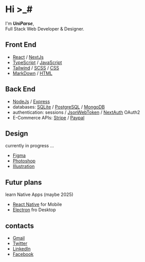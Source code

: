 # Hi **>_#**
I'm ***UniParse***,  
Full Stack Web Developer & Designer.

## Front End
- [React](https://react.dev) /
[NextJs](https://nextjs.org)
- [TypeScript](https://typescriptlang.org) /
[JavaScript](https://javascript.info)
- [Tailwind](https://tailwindcss.com) /
[SCSS](https://sass-lang.com) /
[CSS](https://developer.mozilla.org/en-US/docs/Web/CSS)
- [MarkDown](https://markdownguide.org) /
[HTML](https://developer.mozilla.org/en-US/docs/Web/HTML)

## Back End
- [NodeJs](https://nodejs.org) /
[Express](https://expressjs.com)
- databases: [SQLite](https://www.sqlite.org) /
[PostgreSQL](https://postgresql.org) /
[MongoDB](https://mongodb.com)
- authentication: sessions /
[JsonWebToken](https://npmjs.com/package/jsonwebtoken) /
[NextAuth](https://next-auth.js.org) OAuth2
- E-Commerce APIs: [Stripe](https://dashboard.stripe.com) /
[Paypal](https://developer.paypal.com/dashboard)

## Design
currently in progress ...
- [Figma](https://figma.com/@UniParse)
- [Photoshop](https://adobe.com/products/photoshop)
- [Illustration](https://adobe.com/products/illustrator)

## Futur plans
learn Native Apps (maybe 2025)
- [React Native](https://reactnative.dev) for Mobile
- [Electron](https://electronjs.org) fro Desktop

## contacts
- [Gmail](mailto:theuniparse@gmail.com)
- [Twitter](https://twitter.com/uniparse)
- [LinkedIn](https://linkedin.com/in/uniparse)
- [Facebook](https://facebook.com/uniparse)
  
